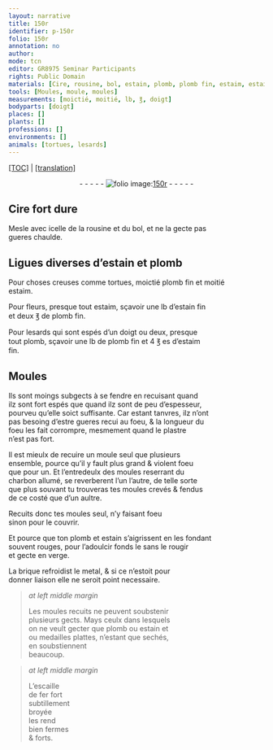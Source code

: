 ```yaml
---
layout: narrative
title: 150r
identifier: p-150r
folio: 150r
annotation: no
author:
mode: tcn
editor: GR8975 Seminar Participants
rights: Public Domain
materials: [Cire, rousine, bol, estain, plomb, plomb fin, estaim, estain fin, estaim fin, plastre, charbon, brique, metal, escaille de fer]
tools: [Moules, moule, moules]
measurements: [moictié, moitié, lb, ℥, doigt]
bodyparts: [doigt]
places: []
plants: []
professions: []
environments: []
animals: [tortues, lesards]
---
```


 <p><a href="{{ site.baseurl }}/normalized/">[TOC]</a> | <a href="{{ site.baseurl }}/texts/p-150r_tl/" target="_blank">[translation]</a></p><div class="folio" align="center">- - - - - <a href="http://gallica.bnf.fr/ark:/12148/btv1b10500001g/f305.image" target="_blank"><img src="https://cu-mkp.github.io/2017-workshop-edition/assets/photo-icon.png" alt="folio image: " style="display:inline-block; margin-bottom:-3px;"/>150r</a> - - - - - </div>  
  

## <span class="m">Cire</span> fort dure

 
Mesle avec icelle de la <span class="m">rousine</span> et du <span class="m">bol</span>, et ne la gecte pas<br/> gueres chaulde.

 
  

## Ligues diverses d’<span class="m">estain</span> et <span class="m">plomb</span>

 
Pour choses creuses co<span class="exp">mm</span>e <span class="al">tortues</span>, <span class="ms">moictié</span> <span class="m">plomb fin</span> et <span class="ms">moitié</span><br/> <span class="m">estaim</span>.
 
Pour fleurs, presque tout <span class="m">estaim</span>, sçavoir une <span class="ms">lb</span> d’<span class="m">estain fin</span><br/> et deux <span class="ms">℥</span> de <span class="m">plomb fin</span>.
 
Pour <span class="al">lesards</span> qui sont espés d’un <span class="ms"><span class="bp">doigt</span></span> ou deux, presque<br/> tout <span class="m">plomb</span>, sçavoir une <span class="ms">lb</span> de <span class="m">plomb fin</span> et 4 <span class="ms">℥</span> <span class="del">es</span> d’<span class="m">estaim<br/> fin</span>.

 
  

## <span class="tl">Moules</span>

 
Ils sont moings subgects à se fendre en recuisant quand<br/> ilz sont fort espés que quand ilz sont de peu d’espesseur,<br/> pourveu qu’elle soict suffisante. Car estant tanvres, ilz n’ont<br/> pas besoing d’estre gueres <span class="del">recui</span> au foeu, & la longueur du<br/> foeu les fait corrompre, mesmement quand le <span class="m">plastre</span><br/> n’est pas fort.
 
Il est mieulx de recuire un <span class="tl">moule</span> seul que plusieurs<br/> ensemble, pource qu’il y fault plus grand & violent foeu<br/> que pour un. Et l’entredeulx des <span class="tl">moules</span> reserrant du<br/> <span class="m">charbon</span> allumé, se reverberent l’un l’autre, de telle sorte<br/> que plus souvant tu trouveras tes <span class="tl">moules</span> crevés & fendus<br/> de ce costé que d’un aultre.
 
Recuits donc tes <span class="tl">moules</span> seul, n’y faisant foeu<br/> sinon pour le couvrir.
 
Et pource que ton <span class="m">plomb</span> et <span class="m">estain</span> s’aigrissent en les fondant<br/> souvent rouges, pour l’adoulcir fonds le sans le rougir<br/> et gecte en verge.
 
La <span class="m">brique</span> refroidist le <span class="m">metal</span>, & si ce n’estoit pour<br/> donner liaison elle ne seroit point necessaire.
 
> *at left middle margin*
> 
> 
>  Les <span class="tl">moules</span> recuits ne peuvent soubstenir<br/> plusieurs gects. Mays ceulx dans lesquels<br/> on ne veult gecter que <span class="m">plomb</span> ou <span class="m">estain</span> <span class="del">et</span><br/> <span class="add">ou</span> medailles plattes, n’estant que sechés,<br/> en soubstiennent<br/> beaucoup.
 
> *at left middle margin*
> 
> 
>  L’<span class="m">escaille<br/> de fer</span> fort<br/> subtillem<span class="exp">ent</span><br/> broyée<br/> les rend<br/> bien fermes<br/> & forts.

 